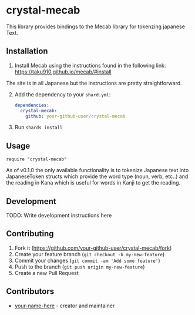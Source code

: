 # crystal-mecab

This library provides bindings to the Mecab library for tokenzing japanese Text.

## Installation

1. Install Mecab using the instructions found in the following link:
  https://taku910.github.io/mecab/#install

  The site is in all Japanese but the instructions are pretty straightforward.

2. Add the dependency to your `shard.yml`:

   ```yaml
   dependencies:
     crystal-mecab:
       github: your-github-user/crystal-mecab
   ```

3. Run `shards install`

## Usage

```crystal
require "crystal-mecab"
```

As of v0.1.0 the only available functionality is to tokenize Japanese text
into JapaneseToken structs which provide the word type (noun, verb, etc..)
and the reading in Kana which is useful for words in Kanji to get the reading.

## Development

TODO: Write development instructions here

## Contributing

1. Fork it (<https://github.com/your-github-user/crystal-mecab/fork>)
2. Create your feature branch (`git checkout -b my-new-feature`)
3. Commit your changes (`git commit -am 'Add some feature'`)
4. Push to the branch (`git push origin my-new-feature`)
5. Create a new Pull Request

## Contributors

- [your-name-here](https://github.com/your-github-user) - creator and maintainer
